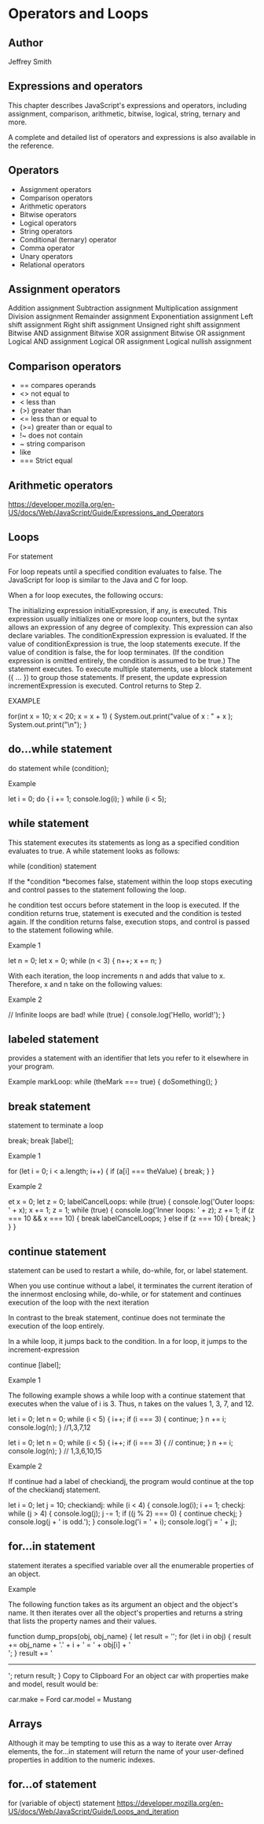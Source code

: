 # Operators and Loops

## Author

Jeffrey Smith

## Expressions and operators

This chapter describes JavaScript's expressions and operators, including assignment, comparison, arithmetic, bitwise, logical, string, ternary and more.

A complete and detailed list of operators and expressions is also available in the reference.

## Operators

- Assignment operators
- Comparison operators
- Arithmetic operators
- Bitwise operators
- Logical operators
- String operators
- Conditional (ternary) operator
- Comma operator
- Unary operators
- Relational operators

## Assignment operators

Addition assignment
Subtraction assignment
Multiplication assignment
Division assignment
Remainder assignment
Exponentiation assignment
Left shift assignment
Right shift assignment
Unsigned right shift assignment
Bitwise AND assignment
Bitwise XOR assignment
Bitwise OR assignment
Logical AND assignment
Logical OR assignment
Logical nullish assignment

## Comparison operators

- == compares operands
- <> not equal to
- < less than
- (>) greater than
- <= less than or equal to
- (>=) greater than or equal to
- !~ does not contain
- ~ string comparison
- like
- === Strict equal

## Arithmetic operators


https://developer.mozilla.org/en-US/docs/Web/JavaScript/Guide/Expressions_and_Operators

## Loops

For statement

For loop repeats until a specified condition evaluates to false. The JavaScript for loop is similar to the Java and C for loop.

When a for loop executes, the following occurs:

The initializing expression initialExpression, if any, is executed. This expression usually initializes one or more loop counters, but the syntax allows an expression of any degree of complexity. This expression can also declare variables.
The conditionExpression expression is evaluated. If the value of conditionExpression is true, the loop statements execute. If the value of condition is false, the for loop terminates. (If the condition expression is omitted entirely, the condition is assumed to be true.)
The statement executes. To execute multiple statements, use a block statement ({ ... }) to group those statements.
If present, the update expression incrementExpression is executed.
Control returns to Step 2.

EXAMPLE

for(int x = 10; x < 20; x = x + 1) {
         System.out.print("value of x : " + x );
         System.out.print("\n");
    } 

## do...while statement

do
  statement
while (condition);

Example

let i = 0;
do {
  i += 1;
  console.log(i);
} while (i < 5);

## while statement

This statement executes its statements as long as a specified condition evaluates to true. A while statement looks as follows:

while (condition)
  statement

If the *condition *becomes false, statement within the loop stops executing and control passes to the statement following the loop.

he condition test occurs before statement in the loop is executed. If the condition returns true, statement is executed and the condition is tested again. If the condition returns false, execution stops, and control is passed to the statement following while.

Example 1

let n = 0;
let x = 0;
while (n < 3) {
  n++;
  x += n;
}

With each iteration, the loop increments n and adds that value to x. Therefore, x and n take on the following values:

Example 2

// Infinite loops are bad!
while (true) {
  console.log('Hello, world!');
}

## labeled statement

provides a statement with an identifier that lets you refer to it elsewhere in your program.

Example
markLoop:
while (theMark === true) {
   doSomething();
}

## break statement

statement to terminate a loop

break;
break [label];

Example 1

for (let i = 0; i < a.length; i++) {
  if (a[i] === theValue) {
    break;
  }
}

Example 2

et x = 0;
let z = 0;
labelCancelLoops: while (true) {
  console.log('Outer loops: ' + x);
  x += 1;
  z = 1;
  while (true) {
    console.log('Inner loops: ' + z);
    z += 1;
    if (z === 10 && x === 10) {
      break labelCancelLoops;
    } else if (z === 10) {
      break;
    }
  }
}

## continue statement

statement can be used to restart a while, do-while, for, or label statement.

When you use continue without a label, it terminates the current iteration of the innermost enclosing while, do-while, or for statement and continues execution of the loop with the next iteration

In contrast to the break statement, continue does not terminate the execution of the loop entirely.

In a while loop, it jumps back to the condition. In a for loop, it jumps to the increment-expression

continue [label];

Example 1

The following example shows a while loop with a continue statement that executes when the value of i is 3. Thus, n takes on the values 1, 3, 7, and 12.

let i = 0;
let n = 0;
while (i < 5) {
  i++;
  if (i === 3) {
    continue;
  }
  n += i;
  console.log(n);
}
//1,3,7,12

let i = 0;
let n = 0;
while (i < 5) {
  i++;
  if (i === 3) {
     // continue;
  }
  n += i;
  console.log(n);
}
// 1,3,6,10,15

Example 2

If continue had a label of checkiandj, the program would continue at the top of the checkiandj statement.

let i = 0;
let j = 10;
checkiandj:
  while (i < 4) {
    console.log(i);
    i += 1;
    checkj:
      while (j > 4) {
        console.log(j);
        j -= 1;
        if ((j % 2) === 0) {
          continue checkj;
        }
        console.log(j + ' is odd.');
      }
      console.log('i = ' + i);
      console.log('j = ' + j);

## for...in statement

statement iterates a specified variable over all the enumerable properties of an object. 

Example

The following function takes as its argument an object and the object's name. It then iterates over all the object's properties and returns a string that lists the property names and their values.

function dump_props(obj, obj_name) {
  let result = '';
  for (let i in obj) {
    result += obj_name + '.' + i + ' = ' + obj[i] + '<br>';
  }
  result += '<hr>';
  return result;
}
Copy to Clipboard
For an object car with properties make and model, result would be:

car.make = Ford
car.model = Mustang

## Arrays
Although it may be tempting to use this as a way to iterate over Array elements, the for...in statement will return the name of your user-defined properties in addition to the numeric indexes.

## for...of statement 

for (variable of object)
  statement
https://developer.mozilla.org/en-US/docs/Web/JavaScript/Guide/Loops_and_iteration